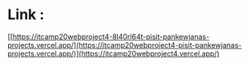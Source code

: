 # Link :
[[https://itcamp20webproject4-8l40rl64t-pisit-pankewjanas-projects.vercel.app/](https://itcamp20webproject4-pisit-pankewjanas-projects.vercel.app/)](https://itcamp20webproject4.vercel.app/)
